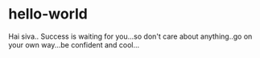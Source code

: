 # hello-world
Hai siva..
Success is waiting for you...so don't care about anything..go on your own way...be confident and cool...
